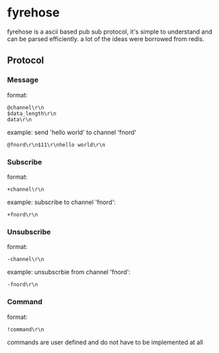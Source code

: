 fyrehose
========

fyrehose is a ascii based pub sub protocol, it's simple to understand and can be
parsed efficiently. a lot of the ideas were borrowed from redis.



Protocol
-------

### Message

format:

    @channel\r\n
    $data_length\r\n
    data\r\n

example: send 'hello world' to channel 'fnord'

    @fnord\r\n$11\r\nhello world\r\n


### Subscribe

format:

    +channel\r\n

example: subscribe to channel 'fnord':

    +fnord\r\n


### Unsubscribe

format:

    -channel\r\n

example: unsubscrbie from channel 'fnord':

    -fnord\r\n


### Command

format:

    !command\r\n

commands are user defined and do not have to be implemented at all

